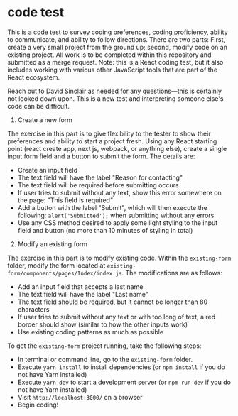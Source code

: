# code test
This is a code test to survey coding preferences, coding proficiency, ability to communicate, and ability to follow directions. There are two parts: First, create a very small project from the ground up; second, modify code on an existing project. All work is to be completed within this repository and submitted as a merge request. Note: this is a React coding test, but it also includes working with various other JavaScript tools that are part of the React ecosystem.

Reach out to David Sinclair as needed for any questions—this is certainly not looked down upon. This is a new test and interpreting someone else's code can be difficult.

1. Create a new form

The exercise in this part is to give flexibility to the tester to show their preferences and ability to start a project fresh. Using any React starting point (react create app, next js, webpack, or anything else), create a single input form field and a button to submit the form. The details are:

- Create an input field
- The text field will have the label "Reason for contacting"
- The text field will be required before submitting occurs
- If user tries to submit without any text, show this error somewhere on the page: "This field is required"
- Add a button with the label "Submit", which will then execute the following: `alert('Submitted');` when submitting without any errors
- Use any CSS method desired to apply some light styling to the input field and button (no more than 10 minutes of styling in total)

2. Modify an existing form

The exercise in this part is to modify existing code. Within the `existing-form` folder, modify the form located at `existing-form/components/pages/Index/index.js`. The modifications are as follows:

- Add an input field that accepts a last name
- The text field will have the label "Last name"
- The text field should be required, but it cannot be longer than 80 characters
- If user tries to submit without any text or with too long of text, a red border should show (similar to how the other inputs work)
- Use existing coding patterns as much as possible

To get the `existing-form` project running, take the following steps:
- In terminal or command line, go to the `existing-form` folder.
- Execute `yarn install` to install dependencies (or `npm install` if you do not have Yarn installed)
- Execute `yarn dev` to start a development server (or `npm run dev` if you do not have Yarn installed)
- Visit `http://localhost:3000/` on a browser
- Begin coding!
